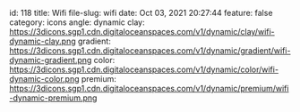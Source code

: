 id: 118
title: Wifi 
file-slug: wifi
date: Oct 03, 2021 20:27:44
feature: false
category: icons
angle: dynamic
clay: https://3dicons.sgp1.cdn.digitaloceanspaces.com/v1/dynamic/clay/wifi-dynamic-clay.png
gradient: https://3dicons.sgp1.cdn.digitaloceanspaces.com/v1/dynamic/gradient/wifi-dynamic-gradient.png
color: https://3dicons.sgp1.cdn.digitaloceanspaces.com/v1/dynamic/color/wifi-dynamic-color.png
premium: https://3dicons.sgp1.cdn.digitaloceanspaces.com/v1/dynamic/premium/wifi-dynamic-premium.png
